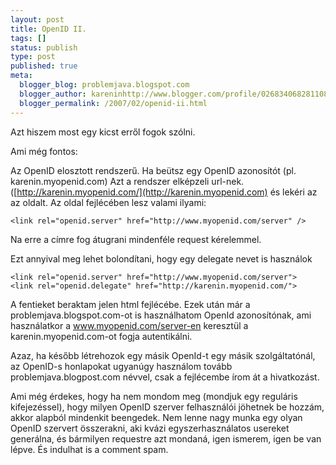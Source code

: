```yaml
---
layout: post
title: OpenID II.
tags: []
status: publish
type: post
published: true
meta:
  blogger_blog: problemjava.blogspot.com
  blogger_author: kareninhttp://www.blogger.com/profile/02683406828110839343noreply@blogger.com
  blogger_permalink: /2007/02/openid-ii.html
---
```

Azt hiszem most egy kicst erről fogok szólni.

  
Ami még fontos:

Az OpenID elosztott rendszerű. Ha beütsz egy OpenID azonosítót (pl.
karenin.myopenid.com) Azt a rendszer elképzeli url-nek.
([http://karenin.myopenid.com/](http://karenin.myopenid.com) és lekéri az az
oldalt. Az oldal fejlécében lesz valami ilyami:

    
    
    <link rel="openid.server" href="http://www.myopenid.com/server" />
    

Na erre a címre fog átugrani mindenféle request kérelemmel.

  
Ezt annyival meg lehet bolondítani, hogy egy delegate nevet is használok

    
    
    <link rel="openid.server" href="http://www.myopenid.com/server">
    <link rel="openid.delegate" href="http://karenin.myopenid.com/">
    

A fentieket beraktam jelen html fejlécébe. Ezek után már a
problemjava.blogspot.com-ot is használhatom OpenId azonosítónak, ami
használatkor a www.myopenid.com/server-en keresztül a karenin.myopenid.com-ot
fogja autentikálni.

  
Azaz, ha később létrehozok egy másik OpenId-t egy másik szolgáltatónál, az
OpenID-s honlapokat ugyanúgy használom tovább problemjava.blogpost.com névvel,
csak a fejlécembe írom át a hivatkozást.

  
Ami még érdekes, hogy ha nem mondom meg (mondjuk egy reguláris kifejezéssel),
hogy milyen OpenID szerver felhasználói jöhetnek be hozzám, akkor alapból
mindenkit beengedek. Nem lenne nagy munka egy olyan OpenID szervert
összerakni, aki kvázi egyszerhasználatos usereket generálna, és bármilyen
requestre azt mondaná, igen ismerem, igen be van lépve. És indulhat is a
comment spam.

